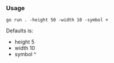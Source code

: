 ### Usage
`go run . -height 50 -width 10 -symbol +` 
           
Defaults is:            
- height 5 
- width 10 
- symbol ^
